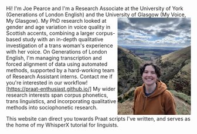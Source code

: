 Hi! I'm Joe Pearce and I'm a Research Associate at the University of York (Generations of London English) and the University of Glasgow (My Voice, My Glasgow). <img style="float: right;" src="/docs/assets/photo_of_me.jpeg" alt="Photo of Joe Pearce" width="200"> My PhD research looked at gender and age variation in voice quality in Scottish accents, combining a larger corpus-based study with an in-depth qualitative investigation of a trans woman's experience with her voice. On Generations of London English, I'm managing transcription and forced alignment of data using automated methods, supported by a hard-working team of Research Assistant interns. Contact me if you're interested in our workflow! [https://praat-enthusiast.github.io/] My wider research interests span corpus phonetics, trans linguistics, and incorporating qualitative methods into sociophonetic research. 

This website can direct you towards Praat scripts I've written, and serves as the home of my WhisperX tutorial for linguists.


